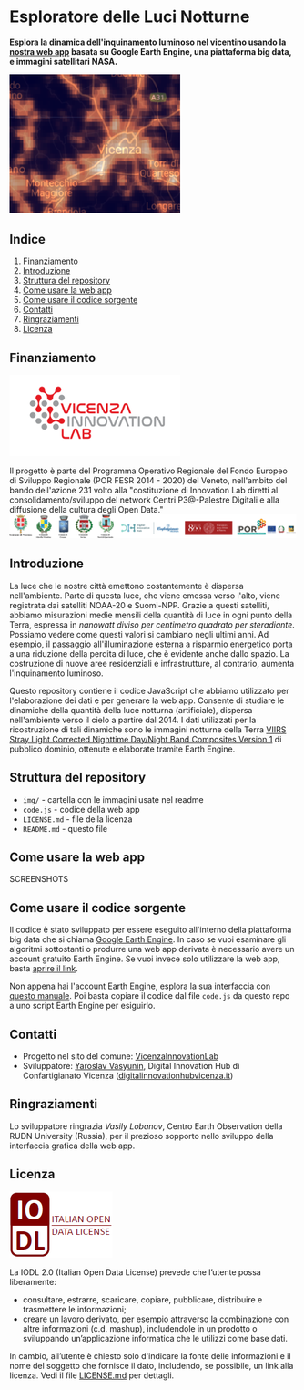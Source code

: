 # Esploratore delle Luci Notturne

**Esplora la dinamica dell'inquinamento luminoso nel vicentino usando la [nostra web app](https://vicenzainnovationlab.users.earthengine.app/view/inquinamento-luminoso) basata su Google Earth Engine, una piattaforma big data, e immagini satellitari NASA.**

<img  src="img/app-cover.png" alt="logo InnovationLab Vicenza" width="300">

## Indice
1. [Finanziamento](#finanziamento)
2. [Introduzione](#introduzione)
3. [Struttura del repository](#struttura-del-repository)
4. [Come usare la web app](#come-usare-la-web-app)
5. [Come usare il codice sorgente](#come-usare-il-codice-sorgente)
6. [Contatti](#contatti)
7. [Ringraziamenti](#ringraziamenti)
8. [Licenza](#licenza)

## Finanziamento

<img src="img/logo-innovationlab.png" alt="logo InnovationLab Vicenza" width="300">

Il progetto è parte del Programma Operativo Regionale del Fondo Europeo di Sviluppo Regionale (POR FESR 2014 - 2020) del Veneto, nell'ambito del bando dell'azione 231 volto alla "costituzione di Innovation Lab diretti al consolidamento/sviluppo del network Centri P3@-Palestre Digitali e alla diffusione della cultura degli Open Data."
<img  src="img/logo-partecipanti.png" alt="logo of participants" width="1000">

## Introduzione

La luce che le nostre città emettono costantemente è dispersa nell'ambiente. Parte di questa luce, che viene emessa verso l'alto, viene registrata dai satelliti NOAA-20 e Suomi-NPP. Grazie a questi satelliti, abbiamo misurazioni medie mensili della quantità di luce in ogni punto della Terra, espressa in *nanowatt diviso per centimetro quadrato per steradiante*. Possiamo vedere come questi valori si cambiano negli ultimi anni. Ad esempio, il passaggio all'illuminazione esterna a risparmio energetico porta a una riduzione della perdita di luce, che è evidente anche dallo spazio. La costruzione di nuove aree residenziali e infrastrutture, al contrario, aumenta l'inquinamento luminoso.

Questo repository contiene il codice JavaScript che abbiamo utilizzato per l'elaborazione dei dati e per generare la web app. Consente di studiare le dinamiche della quantità della luce notturna (artificiale), dispersa nell'ambiente verso il cielo a partire dal 2014. I dati utilizzati per la ricostruzione di tali dinamiche sono le immagini notturne della Terra [VIIRS Stray Light Corrected Nighttime Day/Night Band Composites Version 1](https://developers.google.com/earth-engine/datasets/catalog/NOAA_VIIRS_DNB_MONTHLY_V1_VCMSLCFG) di pubblico dominio, ottenute e elaborate tramite Earth Engine.

## Struttura del repository

- `img/` - cartella con le immagini usate nel readme
- `code.js` - codice della web app
- `LICENSE.md` - file della licenza
- `README.md` - questo file

## Come usare la web app

SCREENSHOTS

## Come usare il codice sorgente

Il codice è stato sviluppato per essere eseguito all'interno della  piattaforma big data che si chiama [Google Earth Engine](https://earthengine.google.com/). In caso se vuoi esaminare gli algoritmi sottostanti o produrre una web app derivata è necessario avere un account gratuito Earth Engine. Se vuoi invece solo utilizzare la web app, basta [aprire il link](https://vicenzainnovationlab.users.earthengine.app/view/monitoraggio-aria).

Non appena hai l'account Earth Engine, esplora la sua interfaccia con [questo manuale](https://developers.google.com/earth-engine/guides/playground). Poi basta copiare il codice dal file `code.js` da questo repo a uno script Earth Engine per esiguirlo.

## Contatti

- Progetto nel sito del comune: [VicenzaInnovationLab](https://www.comune.vicenza.it/uffici/cms/innovationlabvicenza.php)
- Sviluppatore: [Yaroslav Vasyunin](https://www.linkedin.com/in/vasyunin), Digital Innovation Hub di Confartigianato Vicenza ([digitalinnovationhubvicenza.it](https://digitalinnovationhubvicenza.it/))

## Ringraziamenti
Lo sviluppatore ringrazia *Vasily Lobanov*, Centro Earth Observation della RUDN University (Russia), per il prezioso sopporto nello sviluppo della interfaccia grafica della web app.

## Licenza

![license logo](img/iodl.png)

La IODL 2.0 (Italian Open Data License) prevede che l’utente possa liberamente:

- consultare, estrarre, scaricare, copiare, pubblicare, distribuire e trasmettere le informazioni;
- creare un lavoro derivato, per esempio attraverso la combinazione con altre informazioni (c.d. mashup), includendole in un prodotto o sviluppando un’applicazione informatica che le utilizzi come base dati.

In cambio, all’utente è chiesto solo d'indicare la fonte delle informazioni e il nome del soggetto che fornisce il dato, includendo, se possibile, un link alla licenza. Vedi il file [LICENSE.md](LICENSE.md) per dettagli.
